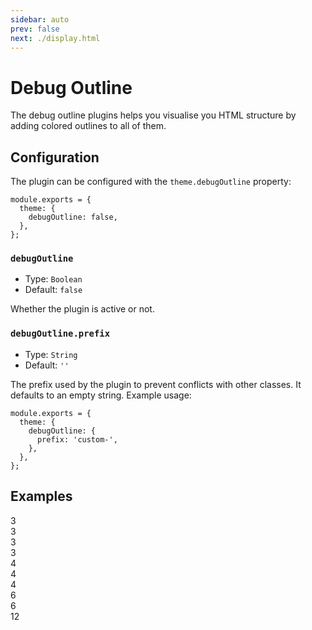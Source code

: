 ```yaml
---
sidebar: auto
prev: false
next: ./display.html
---
```


# Debug Outline

The debug outline plugins helps you visualise you HTML structure by adding colored outlines to all of them.

## Configuration

The plugin can be configured with the `theme.debugOutline` property:

```js{3}
module.exports = {
  theme: {
    debugOutline: false,
  },
};
```

### `debugOutline`

- Type: `Boolean`
- Default: `false`

Whether the plugin is active or not.

### `debugOutline.prefix`

- Type: `String`
- Default: `''`

The prefix used by the plugin to prevent conflicts with other classes. It defaults to an empty string. Example usage:

```js{3-5}
module.exports = {
  theme: {
    debugOutline: {
      prefix: 'custom-',
    },
  },
};
```

## Examples

<Preview>
  <div class="debug">
    <div class="grid">
      <div class="grid-row mb-2">
        <div class="grid-col-3">
          <div class="h-4 text-grey-600 bg-white flex items-center justify-center">3</div>
        </div>
        <div class="grid-col-3">
          <div class="h-4 text-grey-600 bg-white flex items-center justify-center">3</div>
        </div>
        <div class="grid-col-3">
          <div class="h-4 text-grey-600 bg-white flex items-center justify-center">3</div>
        </div>
        <div class="grid-col-3">
          <div class="h-4 text-grey-600 bg-white flex items-center justify-center">3</div>
        </div>
      </div>
      <div class="grid-row mb-2">
        <div class="grid-col-4">
          <div class="h-4 text-grey-600 bg-white flex items-center justify-center">4</div>
        </div>
        <div class="grid-col-4">
          <div class="h-4 text-grey-600 bg-white flex items-center justify-center">4</div>
        </div>
        <div class="grid-col-4">
          <div class="h-4 text-grey-600 bg-white flex items-center justify-center">4</div>
        </div>
      </div>
      <div class="grid-row mb-2">
        <div class="grid-col-6">
          <div class="h-4 text-grey-600 bg-white flex items-center justify-center">6</div>
        </div>
        <div class="grid-col-6">
          <div class="h-4 text-grey-600 bg-white flex items-center justify-center">6</div>
        </div>
      </div>
      <div class="grid-row mb-2">
        <div class="grid-col-12">
          <div class="h-4 text-grey-600 bg-white flex items-center justify-center">12</div>
        </div>
      </div>
    </div>
  </div>
</Preview>
